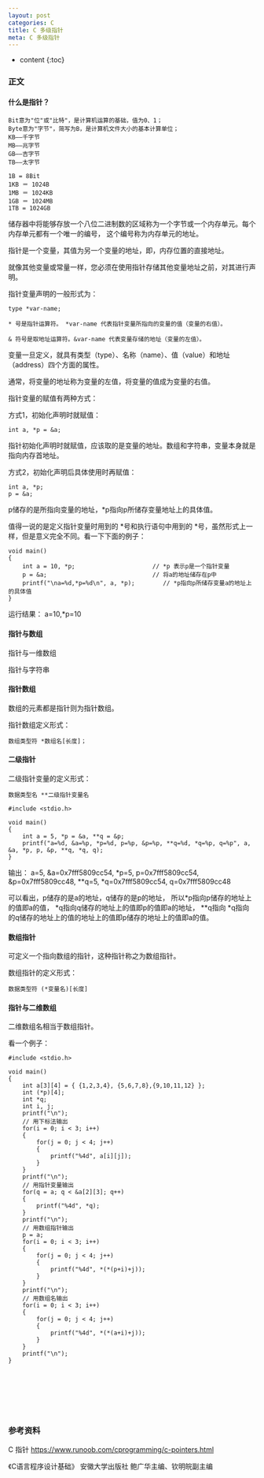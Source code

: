 ```yaml
---
layout: post
categories: C
title: C 多级指针
meta: C 多级指针
---
```

* content
{:toc}

### 正文

#### 什么是指针？
```
Bit意为"位"或"比特"，是计算机运算的基础，值为0、1；
Byte意为"字节"，简写为B，是计算机文件大小的基本计算单位；
KB——千字节
MB——兆字节
GB——吉字节
TB——太字节 
 
1B = 8Bit
1KB ＝ 1024B
1MB ＝ 1024KB
1GB ＝ 1024MB
1TB = 1024GB 
```

储存器中将能够存放一个八位二进制数的区域称为一个字节或一个内存单元。每个内存单元都有一个唯一的编号，
这个编号称为内存单元的地址。

指针是一个变量，其值为另一个变量的地址，即，内存位置的直接地址。

就像其他变量或常量一样，您必须在使用指针存储其他变量地址之前，对其进行声明。

指针变量声明的一般形式为：
```
type *var-name;
```

```
* 号是指针运算符。 *var-name 代表指针变量所指向的变量的值（变量的右值）。
```

```
& 符号是取地址运算符。&var-name 代表变量存储的地址（变量的左值）。
```

变量一旦定义，就具有类型（type）、名称（name）、值（value）和地址（address）四个方面的属性。

通常，将变量的地址称为变量的左值，将变量的值成为变量的右值。

指针变量的赋值有两种方式：

方式1，初始化声明时就赋值：
````
int a, *p = &a;
````

指针初始化声明时就赋值，应该取的是变量的地址。数组和字符串，变量本身就是指向内存首地址。

方式2，初始化声明后具体使用时再赋值：
```
int a, *p;
p = &a;
```

p储存的是所指向变量的地址，*p指向p所储存变量地址上的具体值。

值得一说的是定义指针变量时用到的 *号和执行语句中用到的 *号，虽然形式上一样，但是意义完全不同。看一下下面的例子：
```
void main()
{
    int a = 10, *p;                      // *p 表示p是一个指针变量
    p = &a;                              // 将a的地址储存在p中
    printf("\na=%d,*p=%d\n", a, *p);        // *p指向p所储存变量a的地址上的具体值
}
```
运行结果：
a=10,*p=10

#### 指针与数组

指针与一维数组

指针与字符串

#### 指针数组

数组的元素都是指针则为指针数组。

指针数组定义形式：
```
数组类型符 *数组名[长度]；
```

#### 二级指针

二级指针变量的定义形式：
```
数据类型名 **二级指针变量名
```

```
#include <stdio.h>

void main()
{
    int a = 5, *p = &a, **q = &p;
    printf("a=%d, &a=%p, *p=%d, p=%p, &p=%p, **q=%d, *q=%p, q=%p", a, &a, *p, p, &p, **q, *q, q);
}
```
输出：
a=5, &a=0x7fff5809cc54, *p=5, p=0x7fff5809cc54, &p=0x7fff5809cc48, **q=5, *q=0x7fff5809cc54, q=0x7fff5809cc48

可以看出，p储存的是a的地址，q储存的是p的地址，
所以*p指向p储存的地址上的值即a的值， 
*q指向q储存的地址上的值即p的值即a的地址， 
**q指向 *q指向的q储存的地址上的值的地址上的值即p储存的地址上的值即a的值。

#### 数组指针

可定义一个指向数组的指针，这种指针称之为数组指针。

数组指针的定义形式：
```
数据类型符 (*变量名)[长度]
```

#### 指针与二维数组

二维数组名相当于数组指针。

看一个例子：
```
#include <stdio.h>

void main()
{
    int a[3][4] = { {1,2,3,4}, {5,6,7,8},{9,10,11,12} };
    int (*p)[4];
    int *q;
    int i, j;
    printf("\n");
    // 用下标法输出
    for(i = 0; i < 3; i++)
    {
        for(j = 0; j < 4; j++)
        {
            printf("%4d", a[i][j]);
        }
    }
    printf("\n");
    // 用指针变量输出
    for(q = a; q < &a[2][3]; q++)
    {
        printf("%4d", *q);
    }
    printf("\n");
    // 用数组指针输出
    p = a;
    for(i = 0; i < 3; i++)
    {
        for(j = 0; j < 4; j++)
        {
            printf("%4d", *(*(p+i)+j));
        }
    }
    printf("\n");
    // 用数组名输出
    for(i = 0; i < 3; i++)
    {
        for(j = 0; j < 4; j++)
        {
            printf("%4d", *(*(a+i)+j));
        }
    }
    printf("\n");
}
```

<br/><br/><br/><br/><br/>
### 参考资料

C 指针 <https://www.runoob.com/cprogramming/c-pointers.html>

《C语言程序设计基础》 安徽大学出版社 鲍广华主编、钦明皖副主编 

